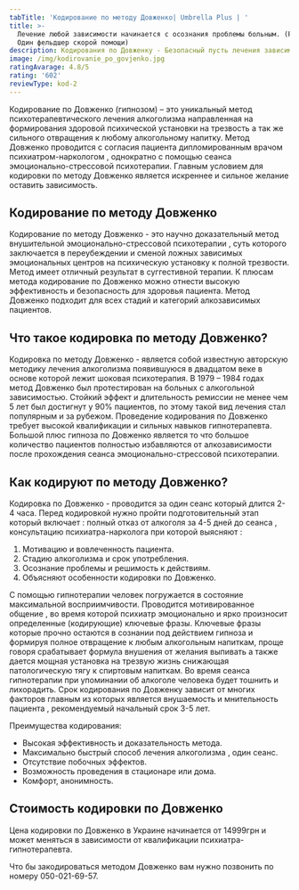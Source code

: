 ```yaml
---
tabTitle: 'Кодирование по методу Довженко| Umbrella Plus | '
title: >-
  Лечение любой зависимости начинается с осознания проблемы больным. (P.S. -
  Один фельдшер скорой помощи)
description: Кодирования по Довженку - Безопасный пусть лечения зависимости.
image: /img/kodirovanie_po_govjenko.jpg
ratingAvarage: 4.8/5
rating: '602'
reviewType: kod-2
---
```


Кодирование по Довженко (гипнозом) – это уникальный метод психотерапевтического лечения алкоголизма направленная на формирования здоровой психической установки на трезвость а так же сильного отвращения к любому алкогольному напитку. Метод Довженко проводится с согласия пациента дипломированным врачом психиатром-наркологом , однократно с помощью сеанса эмоционально-стрессовой психотерапии. Главным условием для кодировки по методу Довженко является искреннее и сильное желание оставить зависимость.

## Кодирование по методу Довженко

Кодирование по методу Довженко - это научно доказательный метод внушительной эмоционально-стрессовой психотерапии , суть которого заключается в переубеждении и сменой ложных зависимых эмоциональных центров на психическую установку к полной трезвости. Метод имеет отличный результат в суггестивной терапии. К плюсам метода кодирование по Довженко можно отнести высокую эффективность и безопасность для здоровья пациента. Метод Довженко подходит для всех стадий и категорий алкозависимых пациентов.

## Что такое кодировка по методу Довженко?

Кодировка по методу Довженко - является собой известную авторскую методику лечения алкоголизма появившуюся в двадцатом веке в основе которой лежит шоковая психотерапия.
В 1979 – 1984 годах метод Довженко был протестирован на больных с алкогольной зависимостью. Стойкий эффект и длительность ремиссии не менее чем 5 лет был достигнут у 90% пациентов, по этому такой вид лечения стал популярным и за рубежом. Проведение кодирования по Довженко требует высокой квалификации и сильных навыков гипнотерапевта. Большой плюс гипноза по Довженко является то что большое количество пациентов полностью избавляются от алкозависимости после прохождения сеанса эмоционально-стрессовой психотерапии.

## Как кодируют по методу Довженко?

Кодировка по Довженко - проводится за один сеанс который длится 2-4 часа. Перед кодировкой нужно пройти подготовительный этап который включает : полный отказ от алкоголя за 4-5 дней до сеанса , консультацию психиатра-нарколога при которой выясняют :

1. Мотивацию и вовлеченность пациента.
2. Стадию алкоголизма и срок употребления.
3. Осознание проблемы и решимость к действиям.
4. Объясняют особенности кодировки по Довженко.

С помощью гипнотерапии человек погружается в состояние максимальной восприимчивости. Проводится мотивированное общение , во время которой психиатр эмоционально и ярко произносит определенные (кодирующие) ключевые фразы. Ключевые фразы которые прочно остаются в сознании под действием гипноза и формируя полное отвращение к любым алкогольным напиткам, проще говоря срабатывает формула внушения от желания выпивать а также дается мощная установка на трезвую жизнь снижающая патологическую тягу к спиртовым напиткам. Во время сеанса гипнотерапии при упоминании об алкоголе человека будет тошнить и лихорадить. Срок кодирования по Довженку зависит от многих факторов главным из которых является внушаемость и мнительность пациента , рекомендуемый начальный срок 3-5 лет.

Преимущества кодирования:

* Высокая эффективность и доказательность метода.
* Максимально быстрый способ лечения алкоголизма , один сеанс.
* Отсутствие побочных эффектов.
* Возможность проведения в стационаре или дома.
* Комфорт, анонимность.

## Стоимость кодировки по Довженко

Цена кодировки по Довженко в Украине начинается от 14999грн и может меняться в зависимости от квалификации психиатра-гипнотерапевта.

Что бы закодироваться методом Довженко вам нужно позвонить по номеру 050-021-69-57.
